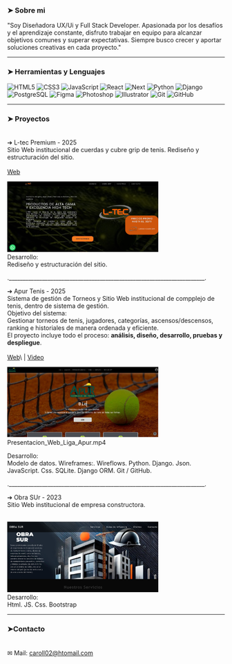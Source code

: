 ### ➤ Sobre mi
"Soy Diseñadora UX/Ui y Full Stack Developer. Apasionada por los desafíos y el aprendizaje constante, disfruto trabajar en equipo para alcanzar objetivos comunes y superar expectativas. Siempre busco crecer y aportar soluciones creativas en cada proyecto."

---
###  ➤ Herramientas y Lenguajes


<p float="left">
  <!-- Frontend -->
  <img src="https://cdn.jsdelivr.net/gh/devicons/devicon/icons/html5/html5-original.svg" alt="HTML5" width="50" height="50"/>
  <img src="https://cdn.jsdelivr.net/gh/devicons/devicon/icons/css3/css3-original.svg" alt="CSS3" width="50" height="50"/>
  <img src="https://cdn.jsdelivr.net/gh/devicons/devicon/icons/javascript/javascript-original.svg" alt="JavaScript" width="50" height="50"/>
  <img src="https://cdn.jsdelivr.net/gh/devicons/devicon/icons/react/react-original.svg" alt="React" width="50" height="50"/>
  <img src="https://cdn.jsdelivr.net/gh/devicons/devicon/icons/nextjs/nextjs-original.svg" alt="Next" width="50" height="50"/>

  <!-- Backend -->
  <img src="https://cdn.jsdelivr.net/gh/devicons/devicon/icons/python/python-original.svg" alt="Python" width="50" height="50"/>
  <img src="https://cdn.jsdelivr.net/gh/devicons/devicon/icons/django/django-plain.svg" alt="Django" width="50" height="50"/>
  <img src="https://cdn.jsdelivr.net/gh/devicons/devicon/icons/postgresql/postgresql-original.svg" alt="PostgreSQL" width="50" height="50"/>

  <!-- Diseño -->
  <img src="https://cdn.jsdelivr.net/gh/devicons/devicon/icons/figma/figma-original.svg" alt="Figma" width="50" height="50"/>
  <img src="https://cdn.jsdelivr.net/gh/devicons/devicon/icons/photoshop/photoshop-plain.svg" alt="Photoshop" width="50" height="50"/>
  <img src="https://cdn.jsdelivr.net/gh/devicons/devicon/icons/illustrator/illustrator-plain.svg" alt="Illustrator" width="50" height="50"/>

  <!-- Control de versiones -->
  <img src="https://cdn.jsdelivr.net/gh/devicons/devicon/icons/git/git-original.svg" alt="Git" width="50" height="50"/>
  <img src="https://cdn.jsdelivr.net/gh/devicons/devicon/icons/github/github-original.svg" alt="GitHub" width="50" height="50"/>
</p>

---
###  ➤ Proyectos <br> <br>

➔ L-tec Premium - 2025 <br>
Sitio Web institucional de cuerdas y cubre grip de tenis. Rediseño y estructuración del sitio. <br><br>
[Web](https://l-tectenis.com.ar/)


<img src="images/ltec.png" alt="Foto" style="width:350px; cursor:pointer;"><br>
Desarrollo: <br>
Rediseño y estructuración del sitio.


._______________________________________________________________________.

➔ Apur Tenis - 2025 <br>
Sistema de gestión de Torneos y Sitio Web institucional de compplejo de tenis, dentro de sistema de gestión. <br>
Objetivo del sistema: <br>
Gestionar torneos de tenis, jugadores, categorías, ascensos/descensos, ranking e historiales de manera ordenada y eficiente.<br>
El proyecto incluye todo el proceso: **análisis, diseño, desarrollo, pruebas y despliegue**.<br><br>
[Web](https://complejodetenisapur.com.ar/)\ | [Video](https://www.youtube.com/watch?v=Vy9oJG1urvw)


<img src="images/apur.png" alt="Foto" style="width:350px; cursor:pointer;"><br>
Presentacion_Web_Liga_Apur.mp4

Desarrollo: <br>
 Modelo de datos. Wireframes:. Wireflows. Python. Django. Json. JavaScript. Css. SQLite. Django ORM. Git / GitHub.

._______________________________________________________________________.

➔ Obra SUr - 2023 <br>
Sitio Web institucional de empresa constructora. <br><br>


<img src="images/obrasur.png" alt="Foto" style="width:350px; cursor:pointer;"><br>
Desarrollo: <br>
Html. JS. Css. Bootstrap

---
###  ➤Contacto <br> <br>

✉ Mail: caroll02@htomail.com
<!--
**CAROLLFLORES/CAROLLFLORES** is a ✨ _special_ ✨ repository because its `README.md` (this file) appears on your GitHub profile.

Here are some ideas to get you started:

- 🔭 I’m currently working on ...
- 🌱 I’m currently learning ...
- 👯 I’m looking to collaborate on ...
- 🤔 I’m looking for help with ...
- 💬 Ask me about ...
- 📫 How to reach me: ...
- 😄 Pronouns: ...
- ⚡ Fun fact: ...
-->
